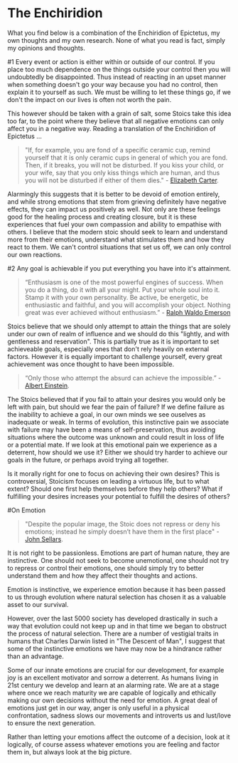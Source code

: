 # The Enchiridion

What you find below is a combination of the Enchiridion of Epictetus, my own thoughts and my own research. None of what you read is fact, simply my opinions and thoughts.


[Carter]: http://classics.mit.edu/Epictetus/epicench.html
[Sellars]: http://blogs.exeter.ac.uk/stoicismtoday/what-is-stoicism/
[Emerson]: http://en.wikipedia.org/wiki/Ralph_Waldo_Emerson
[Einstein]: http://www.goodreads.com/quotes/226265-only-those-who-attempt-the-absurd-can-achieve-the-impossible

    

#1
Every event or action is either within or outside of our control. If you place too much dependence on the things outside your control then you will undoubtedly be disappointed. Thus instead of reacting in an upset manner when something doesn't go your way because you had no control, then explain it to yourself as such. We must be willing to let these things go, if we don't the impact on our lives is often not worth the pain.

This however should be taken with a grain of salt, some Stoics take this idea too far, to the point where they believe that all negative emotions can only affect you in a negative way. 
Reading a translation of the Enchiridion of Epictetus ...

>"If, for example, you are fond of a specific ceramic cup, remind yourself that it is only ceramic cups in general of which you are fond. Then, if it breaks, you will not be disturbed. If you kiss your child, or your wife, say that you only kiss things which are human, and thus you will not be disturbed if either of them dies." - [Elizabeth Carter][Carter].

Alarmingly this suggests that it is better to be devoid of emotion entirely, and while strong emotions that stem from grieving definitely have negative effects, they can impact us positively as well. Not only are these feelings good for the healing process and creating closure, but it is these experiences that fuel your own compassion and ability to empathise with others. I believe that the modern stoic should seek to learn and understand more from their emotions, understand what stimulates them and how they react to them. We can't control situations that set us off, we can only control our own reactions.

#2 
Any goal is achievable if you put everything you have into it's attainment. 

>“Enthusiasm is one of the most powerful engines of success. When you do a thing, do it with all your might. Put your whole soul into it. Stamp it with your own personality. Be active, be energetic, be enthusiastic and faithful, and you will accomplish your object. Nothing great was ever achieved without enthusiasm.” - [Ralph Waldo Emerson][Emerson]

Stoics believe that we should only attempt to attain the things that are solely under our own of realm of influence and we should do this "lightly, and with gentleness and reservation". This is partially true as it is important to set achieveable goals, especially ones that don't rely heavily on external factors. However it is equally important to challenge yourself, every great achievement was once thought to have been impossible.

>“Only those who attempt the absurd can achieve the impossible.” - [Albert Einstein][Einstein].

The Stoics believed that if you fail to attain your desires you would only be left with pain, but should we fear the pain of failure? If we define failure as the inability to achieve a goal, in our own minds we see ouselves as inadequate or weak. In terms of evolution, this instinctive pain we associate with failure may have been a means of self-preservation, thus avoiding situations where the outcome was unknown and could result in loss of life or a potential mate. If we look at this emotional pain we experience as a deterrent, how should we use it? Either we should try harder to achieve our goals in the future, or perhaps avoid trying all together.

Is it morally right for one to focus on achieving their own desires? This is controversial, Stoicism focuses on leading a virtuous life, but to what extent? Should one first help themselves before they help others? What if fulfilling your desires increases your potential to fulfill the desires of others? 



#On Emotion
>"Despite the popular image, the Stoic does not repress or deny his emotions; instead he simply doesn’t have them in the first place" - [John Sellars][Sellars].

It is not right to be passionless. Emotions are part of human nature, they are instinctive. One should not seek to become unemotional, one should not try to repress or control their emotions, one should simply try to better understand them and how they affect their thoughts and actions.

Emotion is instinctive, we experience emotion because it has been passed to us through evolution where natural selection has chosen it as a valuable asset to our survival.

However, over the last 5000 society has developed drastically in such a way that evolution could not keep up and in that time we began to obstruct the process of natural selection. There are a number of vestigial traits in humans that Charles Darwin listed in "The Descent of Man", I suggest that some of the instinctive emotions we have may now be a hindrance rather than an advantage.

Some of our innate emotions are crucial for our development, for example joy is an excellent motivator and sorrow a deterrent. As humans living in 21st century we develop and learn at an alarming rate. We are at a stage where once we reach maturity we are capable of logically and ethically making our own decisions without the need for emotion. A great deal of emotions just get in our way, anger is only useful in a physical confrontation, sadness slows our movements and introverts us and lust/love to ensure the next generation.

Rather than letting your emotions affect the outcome of a decision, look at it logically, of course assess whatever emotions you are feeling and factor them in, but always look at the big picture. 


